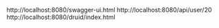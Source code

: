 http://localhost:8080/swagger-ui.html
http://localhost:8080/api/user/20
http://localhost:8080/druid/index.html
